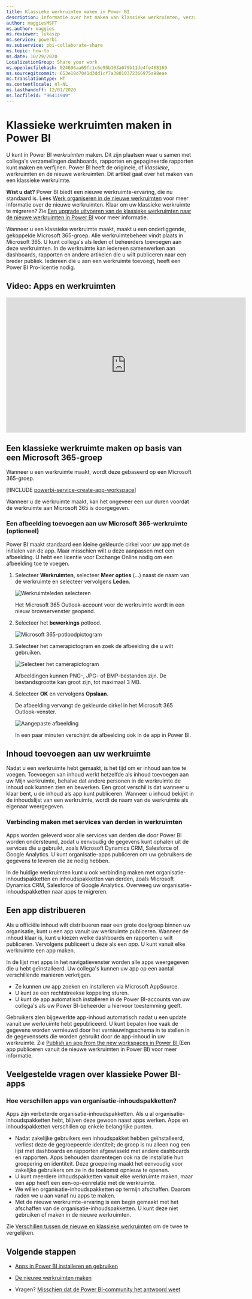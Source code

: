 ```yaml
---
title: Klassieke werkruimten maken in Power BI
description: Informatie over het maken van klassieke werkruimten, verzamelingen dashboards, rapporten en gepagineerde rapporten die zijn gemaakt om belangrijke metrische gegevens voor uw organisatie te bieden.
author: maggiesMSFT
ms.author: maggies
ms.reviewer: lukaszp
ms.service: powerbi
ms.subservice: pbi-collaborate-share
ms.topic: how-to
ms.date: 10/29/2020
LocalizationGroup: Share your work
ms.openlocfilehash: 024696aa69fc1c6e95b103a679b11de4fe468169
ms.sourcegitcommit: 653e18d7041d3dd1cf7a38010372366975a98eae
ms.translationtype: HT
ms.contentlocale: nl-NL
ms.lasthandoff: 12/01/2020
ms.locfileid: "96411949"
---
```

# <a name="create-classic-workspaces-in-power-bi"></a>Klassieke werkruimten maken in Power BI

U kunt in Power BI *werkruimten* maken. Dit zijn plaatsen waar u samen met collega's verzamelingen dashboards, rapporten en gepagineerde rapporten kunt maken en verfijnen. Power BI heeft de originele, of *klassieke*, werkruimten en de nieuwe werkruimten. Dit artikel gaat over het maken van een klassieke werkruimte.

**Wist u dat?** Power BI biedt een nieuwe werkruimte-ervaring, die nu standaard is. Lees [Werk organiseren in de nieuwe werkruimten](service-new-workspaces.md) voor meer informatie over de nieuwe werkruimten. Klaar om uw klassieke werkruimte te migreren? Zie [Een upgrade uitvoeren van de klassieke werkruimten naar de nieuwe werkruimten in Power BI](service-upgrade-workspaces.md) voor meer informatie.

Wanneer u een klassieke werkruimte maakt, maakt u een onderliggende, gekoppelde Microsoft 365-groep. Alle werkruimtebeheer vindt plaats in Microsoft 365. U kunt collega's als leden of beheerders toevoegen aan deze werkruimten. In de werkruimte kan iedereen samenwerken aan dashboards, rapporten en andere artikelen die u wilt publiceren naar een breder publiek. Iedereen die u aan een werkruimte toevoegt, heeft een Power BI Pro-licentie nodig.

## <a name="video-apps-and-workspaces"></a>Video: Apps en werkruimten
<iframe width="640" height="360" src="https://www.youtube.com/embed/Ey5pyrr7Lk8?showinfo=0" frameborder="0" allowfullscreen></iframe>

## <a name="create-a-classic-workspace-based-on-a-microsoft-365-group"></a>Een klassieke werkruimte maken op basis van een Microsoft 365-groep

Wanneer u een werkruimte maakt, wordt deze gebaseerd op een Microsoft 365-groep.

[!INCLUDE [powerbi-service-create-app-workspace](../includes/powerbi-service-create-app-workspace.md)]

Wanneer u de werkruimte maakt, kan het ongeveer een uur duren voordat de werkruimte aan Microsoft 365 is doorgegeven.

### <a name="add-an-image-to-your-microsoft-365-workspace-optional"></a>Een afbeelding toevoegen aan uw Microsoft 365-werkruimte (optioneel)
Power BI maakt standaard een kleine gekleurde cirkel voor uw app met de initialen van de app. Maar misschien wilt u deze aanpassen met een afbeelding. U hebt een licentie voor Exchange Online nodig om een afbeelding toe te voegen.

1. Selecteer **Werkruimten**, selecteer **Meer opties** (...) naast de naam van de werkruimte en selecteer vervolgens **Leden**. 
   
     ![Werkruimteleden selecteren](media/service-create-workspaces/power-bi-workspace-old-members.png)
   
    Het Microsoft 365 Outlook-account voor de werkruimte wordt in een nieuw browservenster geopend.
2. Selecteer het **bewerkings** potlood.
   
     ![Microsoft 365-potloodpictogram](media/service-create-workspaces/power-bi-workspace-old-edit-group.png)
3. Selecteer het camerapictogram en zoek de afbeelding die u wilt gebruiken.
   
     ![Selecteer het camerapictogram](media/service-create-workspaces/power-bi-workspace-old-camera.png)

     Afbeeldingen kunnen PNG-, JPG- of BMP-bestanden zijn. De bestandsgrootte kan groot zijn, tot maximaal 3 MB. 

4. Selecteer **OK** en vervolgens **Opslaan**.
   
    De afbeelding vervangt de gekleurde cirkel in het Microsoft 365 Outlook-venster.
   
     ![Aangepaste afbeelding](media/service-create-workspaces/power-bi-workspace-old-new-image.png)
   
    In een paar minuten verschijnt de afbeelding ook in de app in Power BI.

## <a name="add-content-to-your-workspace"></a>Inhoud toevoegen aan uw werkruimte

Nadat u een werkruimte hebt gemaakt, is het tijd om er inhoud aan toe te voegen. Toevoegen van inhoud werkt hetzelfde als inhoud toevoegen aan uw Mijn werkruimte, behalve dat andere personen in de werkruimte de inhoud ook kunnen zien en bewerken. Een groot verschil is dat wanneer u klaar bent, u de inhoud als app kunt publiceren. Wanneer u inhoud bekijkt in de inhoudslijst van een werkruimte, wordt de naam van de werkruimte als eigenaar weergegeven.

### <a name="connect-to-third-party-services-in-workspaces"></a>Verbinding maken met services van derden in werkruimten

Apps worden geleverd voor alle services van derden die door Power BI worden ondersteund, zodat u eenvoudig de gegevens kunt ophalen uit de services die u gebruikt, zoals Microsoft Dynamics CRM, Salesforce of Google Analytics. U kunt organisatie-apps publiceren om uw gebruikers de gegevens te leveren die ze nodig hebben.

In de huidige werkruimten kunt u ook verbinding maken met organisatie-inhoudspakketten en inhoudspakketten van derden, zoals Microsoft Dynamics CRM, Salesforce of Google Analytics. Overweeg uw organisatie-inhoudspakketten naar apps te migreren.

## <a name="distribute-an-app"></a>Een app distribueren

Als u officiële inhoud wilt distribueren naar een grote doelgroep binnen uw organisatie, kunt u een app vanuit uw werkruimte publiceren.  Wanneer de inhoud klaar is, kunt u kiezen welke dashboards en rapporten u wilt publiceren. Vervolgens publiceert u deze als een *app*. U kunt vanuit elke werkruimte een app maken.

In de lijst met apps in het navigatievenster worden alle apps weergegeven die u hebt geïnstalleerd. Uw collega's kunnen uw app op een aantal verschillende manieren verkrijgen. 
- Ze kunnen uw app zoeken en installeren via Microsoft AppSource.
- U kunt ze een rechtstreekse koppeling sturen. 
- U kunt de app automatisch installeren in de Power BI-accounts van uw collega's als uw Power BI-beheerder u hiervoor toestemming geeft. 

Gebruikers zien bijgewerkte app-inhoud automatisch nadat u een update vanuit uw werkruimte hebt gepubliceerd. U kunt bepalen hoe vaak de gegevens worden vernieuwd door het vernieuwingsschema in te stellen in de gegevenssets die worden gebruikt door de app-inhoud in uw werkruimte. Zie [Publish an app from the new workspaces in Power BI ](service-create-distribute-apps.md) (Een app publiceren vanuit de nieuwe werkruimten in Power BI) voor meer informatie.

## <a name="power-bi-classic-apps-faq"></a>Veelgestelde vragen over klassieke Power BI-apps

### <a name="how-are-apps-different-from-organizational-content-packs"></a>Hoe verschillen apps van organisatie-inhoudspakketten?
Apps zijn verbeterde organisatie-inhoudspakketten. Als u al organisatie-inhoudspakketten hebt, blijven deze gewoon naast apps werken. Apps en inhoudspakketten verschillen op enkele belangrijke punten. 

* Nadat zakelijke gebruikers een inhoudspakket hebben geïnstalleerd, verliest deze de gegroepeerde identiteit; de groep is nu alleen nog een lijst met dashboards en rapporten afgewisseld met andere dashboards en rapporten. Apps behouden daarentegen ook na de installatie hun groepering en identiteit. Deze groepering maakt het eenvoudig voor zakelijke gebruikers om ze in de toekomst opnieuw te openen.
* U kunt meerdere inhoudspakketten vanuit elke werkruimte maken, maar een app heeft een een-op-eenrelatie met de werkruimte. 
* We willen organisatie-inhoudspakketten op termijn afschaffen. Daarom raden we u aan vanaf nu apps te maken.  
* Met de nieuwe werkruimte-ervaring is een begin gemaakt met het afschaffen van de organisatie-inhoudspakketten. U kunt deze niet gebruiken of maken in de nieuwe werkruimten.

Zie [Verschillen tussen de nieuwe en klassieke werkruimten](service-new-workspaces.md#new-and-classic-workspace-differences) om de twee te vergelijken. 

## <a name="next-steps"></a>Volgende stappen
* [Apps in Power BI installeren en gebruiken](service-create-distribute-apps.md)
- [De nieuwe werkruimten maken](service-create-the-new-workspaces.md)
* Vragen? [Misschien dat de Power BI-community het antwoord weet](https://community.powerbi.com/)

